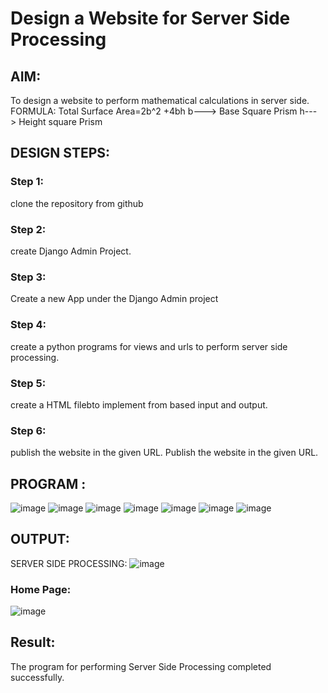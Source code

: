 # Design a Website for Server Side Processing

## AIM:
To design a website to perform mathematical calculations in server side.
FORMULA:
Total Surface  Area=2b^2 +4bh
b---> Base Square Prism
h---> Height square Prism
## DESIGN STEPS:

### Step 1:
clone  the repository from github
### Step 2:
create Django Admin Project.
### Step 3:
Create a new App under the Django Admin project
### Step 4:
create a python programs for views and urls  to perform server side processing.
### Step 5:
create a HTML filebto implement from based input and output.
### Step 6:
publish the website in the given URL.
Publish the website in the given URL.
## PROGRAM :
![image](https://github.com/swathisiva212/serversideprocessing/assets/155249892/22777fc2-a077-4005-bb43-344f56b1ab0e)
![image](https://github.com/swathisiva212/serversideprocessing/assets/155249892/100e4910-d213-4b4e-8736-73468217cb98)
![image](https://github.com/swathisiva212/serversideprocessing/assets/155249892/604278ec-c9d0-4113-9a06-0fbb102953f9)
![image](https://github.com/swathisiva212/serversideprocessing/assets/155249892/07995f2e-3db4-4c6e-bd9a-876b35ba440e)
![image](https://github.com/swathisiva212/serversideprocessing/assets/155249892/66614f35-b072-43e0-96c7-23d7ac0a63be)
![image](https://github.com/swathisiva212/serversideprocessing/assets/155249892/136ac3a9-4615-4070-a4d2-594d3622cf3e)
![image](https://github.com/swathisiva212/serversideprocessing/assets/155249892/23fc3531-b1ab-4e85-ab7c-acbfa3868237)
## OUTPUT:
SERVER SIDE PROCESSING:
![image](https://github.com/swathisiva212/serversideprocessing/assets/155249892/6e3eb9e4-0c11-44bb-8c99-7b67298dce32)

### Home Page:
![image](https://github.com/swathisiva212/serversideprocessing/assets/155249892/fb6d2ef0-d8f1-4c66-a286-fa3246ff1f55)


## Result:
The program for  performing Server Side Processing completed successfully.

